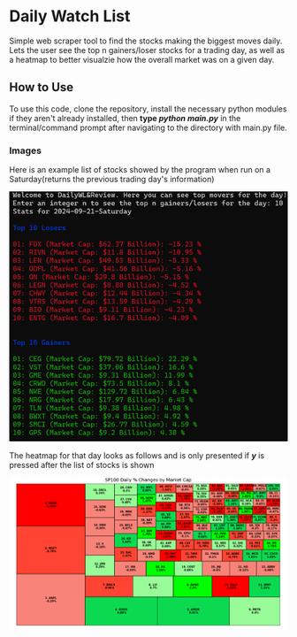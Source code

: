 # Daily Watch List
Simple web scraper tool to find the stocks making the biggest moves daily. Lets the user see the top n gainers/loser stocks for a trading day, as well as a heatmap to better visualzie how the overall market was on a given day. 
## How to Use
To use this code, clone the repository, install the necessary python modules if they aren't already installed, then **type *python main.py*** in the terminal/command prompt after navigating to the directory with main.py file.
### Images
Here is an example list of stocks showed by the program when run on a Saturday(returns the previous trading day's information)

![alt text](list.png)

The heatmap for that day looks as follows and is only presented if ***y*** is pressed after the list of stocks is shown

![alt text](map.png)
